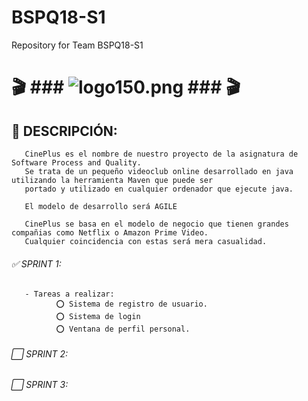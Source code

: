 # BSPQ18-S1
Repository for Team BSPQ18-S1




#  🎬 ### ![logo150.png](https://s26.postimg.cc/eiqjhu0pl/logo150.png) ### 🎬
       
## 🔰 DESCRIPCIÓN:
       
       CinePlus es el nombre de nuestro proyecto de la asignatura de Software Process and Quality. 
       Se trata de un pequeño videoclub online desarrollado en java utilizando la herramienta Maven que puede ser 
       portado y utilizado en cualquier ordenador que ejecute java. 
       
       El modelo de desarrollo será AGILE
       
       CinePlus se basa en el modelo de negocio que tienen grandes compañias como Netflix o Amazon Prime Video.
       Cualquier coincidencia con estas será mera casualidad.
       
###### ✅ SPRINT 1:
        
                      
       - Tareas a realizar:
              ⭕ Sistema de registro de usuario.
              ⭕ Sistema de login
              ⭕ Ventana de perfil personal.
        
###### ⬜ SPRINT 2:
       
###### ⬜ SPRINT 3:
